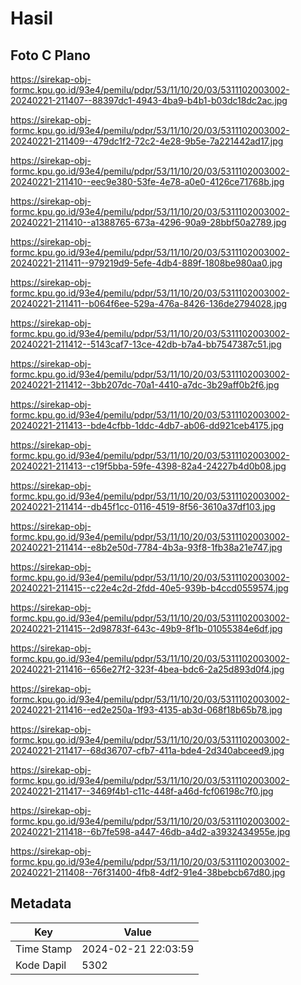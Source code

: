 # Hasil

## Foto C Plano

https://sirekap-obj-formc.kpu.go.id/93e4/pemilu/pdpr/53/11/10/20/03/5311102003002-20240221-211407--88397dc1-4943-4ba9-b4b1-b03dc18dc2ac.jpg

https://sirekap-obj-formc.kpu.go.id/93e4/pemilu/pdpr/53/11/10/20/03/5311102003002-20240221-211409--479dc1f2-72c2-4e28-9b5e-7a221442ad17.jpg

https://sirekap-obj-formc.kpu.go.id/93e4/pemilu/pdpr/53/11/10/20/03/5311102003002-20240221-211410--eec9e380-53fe-4e78-a0e0-4126ce71768b.jpg

https://sirekap-obj-formc.kpu.go.id/93e4/pemilu/pdpr/53/11/10/20/03/5311102003002-20240221-211410--a1388765-673a-4296-90a9-28bbf50a2789.jpg

https://sirekap-obj-formc.kpu.go.id/93e4/pemilu/pdpr/53/11/10/20/03/5311102003002-20240221-211411--979219d9-5efe-4db4-889f-1808be980aa0.jpg

https://sirekap-obj-formc.kpu.go.id/93e4/pemilu/pdpr/53/11/10/20/03/5311102003002-20240221-211411--b064f6ee-529a-476a-8426-136de2794028.jpg

https://sirekap-obj-formc.kpu.go.id/93e4/pemilu/pdpr/53/11/10/20/03/5311102003002-20240221-211412--5143caf7-13ce-42db-b7a4-bb7547387c51.jpg

https://sirekap-obj-formc.kpu.go.id/93e4/pemilu/pdpr/53/11/10/20/03/5311102003002-20240221-211412--3bb207dc-70a1-4410-a7dc-3b29aff0b2f6.jpg

https://sirekap-obj-formc.kpu.go.id/93e4/pemilu/pdpr/53/11/10/20/03/5311102003002-20240221-211413--bde4cfbb-1ddc-4db7-ab06-dd921ceb4175.jpg

https://sirekap-obj-formc.kpu.go.id/93e4/pemilu/pdpr/53/11/10/20/03/5311102003002-20240221-211413--c19f5bba-59fe-4398-82a4-24227b4d0b08.jpg

https://sirekap-obj-formc.kpu.go.id/93e4/pemilu/pdpr/53/11/10/20/03/5311102003002-20240221-211414--db45f1cc-0116-4519-8f56-3610a37df103.jpg

https://sirekap-obj-formc.kpu.go.id/93e4/pemilu/pdpr/53/11/10/20/03/5311102003002-20240221-211414--e8b2e50d-7784-4b3a-93f8-1fb38a21e747.jpg

https://sirekap-obj-formc.kpu.go.id/93e4/pemilu/pdpr/53/11/10/20/03/5311102003002-20240221-211415--c22e4c2d-2fdd-40e5-939b-b4ccd0559574.jpg

https://sirekap-obj-formc.kpu.go.id/93e4/pemilu/pdpr/53/11/10/20/03/5311102003002-20240221-211415--2d98783f-643c-49b9-8f1b-01055384e6df.jpg

https://sirekap-obj-formc.kpu.go.id/93e4/pemilu/pdpr/53/11/10/20/03/5311102003002-20240221-211416--656e27f2-323f-4bea-bdc6-2a25d893d0f4.jpg

https://sirekap-obj-formc.kpu.go.id/93e4/pemilu/pdpr/53/11/10/20/03/5311102003002-20240221-211416--ed2e250a-1f93-4135-ab3d-068f18b65b78.jpg

https://sirekap-obj-formc.kpu.go.id/93e4/pemilu/pdpr/53/11/10/20/03/5311102003002-20240221-211417--68d36707-cfb7-411a-bde4-2d340abceed9.jpg

https://sirekap-obj-formc.kpu.go.id/93e4/pemilu/pdpr/53/11/10/20/03/5311102003002-20240221-211417--3469f4b1-c11c-448f-a46d-fcf06198c7f0.jpg

https://sirekap-obj-formc.kpu.go.id/93e4/pemilu/pdpr/53/11/10/20/03/5311102003002-20240221-211418--6b7fe598-a447-46db-a4d2-a3932434955e.jpg

https://sirekap-obj-formc.kpu.go.id/93e4/pemilu/pdpr/53/11/10/20/03/5311102003002-20240221-211408--76f31400-4fb8-4df2-91e4-38bebcb67d80.jpg


## Metadata

| Key        | Value               |
| ---------- | ------------------- |
| Time Stamp | 2024-02-21 22:03:59 |
| Kode Dapil | 5302                |



